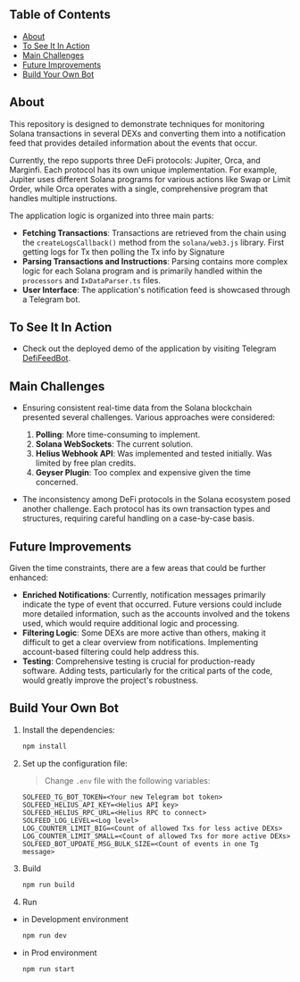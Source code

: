 ## Table of Contents
- [About](#about)
- [To See It In Action](#to-see-it-in-action)
- [Main Challenges](#main-challenges)
- [Future Improvements ](#future-improvements)
- [Build Your Own Bot](#build-your-own-bot)

## About
This repository is designed to demonstrate techniques for monitoring Solana transactions in several DEXs and converting them into a notification feed that provides detailed information about the events that occur.

Currently, the repo supports three DeFi protocols: Jupiter, Orca, and Marginfi. Each protocol has its own unique implementation. For example, Jupiter uses different Solana programs for various actions like Swap or Limit Order, while Orca operates with a single, comprehensive program that handles multiple instructions.

The application logic is organized into three main parts:

- **Fetching Transactions**: Transactions are retrieved from the chain using the `createLogsCallback()` method from the `solana/web3.js` library. First getting logs for Tx then polling the Tx info by Signature
- **Parsing Transactions and Instructions**: Parsing contains more complex logic for each Solana program and is primarily handled within the `processors` and `IxDataParser.ts` files.
- **User Interface**: The application's notification feed is showcased through a Telegram bot.

## To See It In Action
- Check out the deployed demo of the application by visiting Telegram [DefiFeedBot](https://t.me/DefiFeedBot).

## Main Challenges
- Ensuring consistent real-time data from the Solana blockchain presented several challenges. Various approaches were considered:
  1. **Polling**: More time-consuming to implement.
  2. **Solana WebSockets**: The current solution.
  3. **Helius Webhook API**: Was implemented and tested initially. Was limited by free plan credits.
  4. **Geyser Plugin**: Too complex and expensive given the time concerned.
     
- The inconsistency among DeFi protocols in the Solana ecosystem posed another challenge. Each protocol has its own transaction types and structures, requiring careful handling on a case-by-case basis.

## Future Improvements 
Given the time constraints, there are a few areas that could be further enhanced:

- **Enriched Notifications**: Currently, notification messages primarily indicate the type of event that occurred. Future versions could include more detailed information, such as the accounts involved and the tokens used, which would require additional logic and processing.
- **Filtering Logic**: Some DEXs are more active than others, making it difficult to get a clear overview from notifications. Implementing account-based filtering could help address this.
- **Testing**: Comprehensive testing is crucial for production-ready software. Adding tests, particularly for the critical parts of the code, would greatly improve the project's robustness.

## Build Your Own Bot

1. Install the dependencies:
   
    ```sh
    npm install
    ```
2. Set up the configuration file:
    
    > Change `.env` file with the following variables:
    
    ```dosini
    SOLFEED_TG_BOT_TOKEN=<Your new Telegram bot token>
    SOLFEED_HELIUS_API_KEY=<Helius API key>
    SOLFEED_HELIUS_RPC_URL=<Helius RPC to connect>
    SOLFEED_LOG_LEVEL=<Log level>
    LOG_COUNTER_LIMIT_BIG=<Count of allowed Txs for less active DEXs>
    LOG_COUNTER_LIMIT_SMALL=<Count of allowed Txs for more active DEXs>
    SOLFEED_BOT_UPDATE_MSG_BULK_SIZE=<Count of events in one Tg message>
    ```
3. Build
    ```sh
    npm run build
    ```
4. Run 
 + in Development environment
   ```sh
   npm run dev
   ```
 + in Prod environment
   ```sh
   npm run start
   ```
